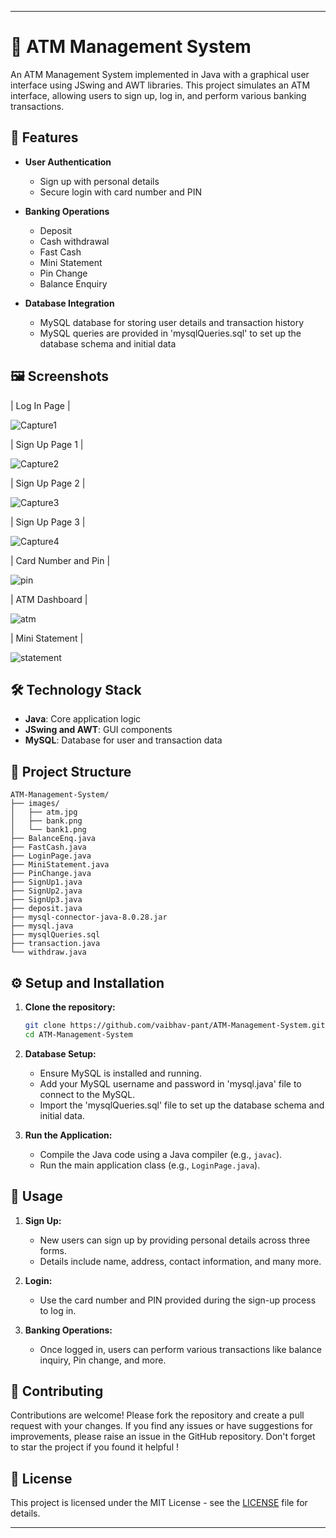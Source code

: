 <!-- # 🏦 ATM Management System

An ATM Management System implemented in Java with a graphical user interface using JSwing and AWT libraries. This project simulates an ATM interface, allowing users to sign up, log in, and perform various banking transactions.

## 🚀 Features

- **User Authentication**
  - Sign up with personal details
  - Secure login with card number and PIN

- **Banking Operations**
  - Deposit
  - Cash withdrawal
  - Fast Cash    
  - Mini Statement
  - Pin Change
  - Balance Enquiry

- **Database Integration**
  - MySQL database for storing user details and transaction history

## 🖼 Screenshots

| Sign Up Form | ATM Dashboard | Transaction History |
|--------------|---------------|---------------------|
| ![Sign Up Form](images/signup.png) | ![ATM Dashboard](images/dashboard.png) | ![Transaction History](images/transactions.png) |

## 🛠 Technology Stack

- **Java**: Core application logic
- **JSwing and AWT**: GUI components
- **MySQL**: Database for user and transaction data

## 📁 Project Structure

```
ATM-Management-System/
├── src/
│   ├── main/
│   │   ├── java/
│   │   │   ├── com/atm/
│   │   │   │   ├── ATM.java          // Main application
│   │   │   │   ├── Login.java        // Login screen
│   │   │   │   ├── SignUp.java       // Sign up form
│   │   │   │   ├── Dashboard.java    // ATM dashboard
│   │   │   │   ├── Transaction.java  // Transaction processing
│   │   └── resources/
│   │       ├── images/               // UI images
│   │       ├── sql/                  // SQL scripts for database setup
│   ├── test/                         // Unit tests
```



## ⚙️ Setup and Installation

1. **Clone the repository:**
   ```bash
   git clone https://github.com/yourusername/ATM-Management-System.git
   cd ATM-Management-System
   ```

2. **Database Setup:**
   - Import the provided SQL scripts in the `src/main/resources/sql/` directory into your MySQL database to create the necessary tables.

3. **Run the Application:**
   - Compile the Java code and run the `ATM.java` main class.

## 📝 Usage

1. **Sign Up:**
   - New users can sign up by providing personal details across three forms.
   - Details include name, address, contact information, and initial deposit.

2. **Login:**
   - Use the card number and PIN provided during the sign-up process to log in.

3. **Banking Operations:**
   - Once logged in, users can perform various transactions like balance inquiry, cash withdrawal, and more.

## 🤝 Contributing

Contributions are welcome! Please fork the repository and create a pull request with your changes.

## 📄 License

This project is licensed under the MIT License - see the [LICENSE](LICENSE) file for details.

## 🙏 Acknowledgements

Special thanks to [OpenAI](https://openai.com/) for assistance in creating this README template.

---

Feel free to customize this README template to better fit your project's specifics, such as adding more detailed descriptions, screenshots, or sections as needed. You can also enhance the visual appeal by using badges, more images, and additional formatting. -->


<!-- 

Here's an updated README that reflects the file structure you've provided: -->

---

# 🏦 ATM Management System

An ATM Management System implemented in Java with a graphical user interface using JSwing and AWT libraries. This project simulates an ATM interface, allowing users to sign up, log in, and perform various banking transactions.

## 🚀 Features

- **User Authentication**
  - Sign up with personal details
  - Secure login with card number and PIN

- **Banking Operations**
  - Deposit
  - Cash withdrawal
  - Fast Cash    
  - Mini Statement
  - Pin Change
  - Balance Enquiry

- **Database Integration**
  - MySQL database for storing user details and transaction history
  - MySQL queries are provided in 'mysqlQueries.sql' to set up the database schema and initial data

## 🖼 Screenshots

| Log In Page |

![Capture1](https://github.com/user-attachments/assets/ea9b2326-e44e-4405-83e8-220641efecab)

| Sign Up Page 1 | 

![Capture2](https://github.com/user-attachments/assets/eeeec16b-5f60-4369-ba5e-6f2745a5cfe7)

| Sign Up Page 2 | 

![Capture3](https://github.com/user-attachments/assets/03a70739-1ea6-4b67-a280-98f597834f37)

| Sign Up Page 3 | 

![Capture4](https://github.com/user-attachments/assets/09283738-8aca-4519-a93a-2def108f67d7)

| Card Number and Pin |  

![pin](https://github.com/user-attachments/assets/42229044-5f61-41b8-b053-ca0c0f1506f0)

| ATM Dashboard |

![atm](https://github.com/user-attachments/assets/23389895-7e8f-42cf-9a7b-e1b40e301cb2)

| Mini Statement |

![statement](https://github.com/user-attachments/assets/8b773e4c-bb89-4a56-8f36-a1a04aa45566)

## 🛠 Technology Stack

- **Java**: Core application logic
- **JSwing and AWT**: GUI components
- **MySQL**: Database for user and transaction data

## 📁 Project Structure

```
ATM-Management-System/
├── images/
│   ├── atm.jpg
│   ├── bank.png
│   └── bank1.png
├── BalanceEnq.java
├── FastCash.java
├── LoginPage.java
├── MiniStatement.java
├── PinChange.java
├── SignUp1.java
├── SignUp2.java
├── SignUp3.java
├── deposit.java
├── mysql-connector-java-8.0.28.jar
├── mysql.java
├── mysqlQueries.sql
├── transaction.java
└── withdraw.java

```

## ⚙️ Setup and Installation

1. **Clone the repository:**
   ```bash
   git clone https://github.com/vaibhav-pant/ATM-Management-System.git
   cd ATM-Management-System
   ```

2. **Database Setup:**
   - Ensure MySQL is installed and running.
   - Add your MySQL username and password in 'mysql.java' file to connect to the MySQL.
   - Import the 'mysqlQueries.sql' file to set up the database schema and initial data.

3. **Run the Application:**
   - Compile the Java code using a Java compiler (e.g., `javac`).
   - Run the main application class (e.g., `LoginPage.java`).

## 📝 Usage

1. **Sign Up:**
   - New users can sign up by providing personal details across three forms.
   - Details include name, address, contact information, and many more.

2. **Login:**
   - Use the card number and PIN provided during the sign-up process to log in.

3. **Banking Operations:**
   - Once logged in, users can perform various transactions like balance inquiry, Pin change, and more.

## 🤝 Contributing

Contributions are welcome! Please fork the repository and create a pull request with your changes.
If you find any issues or have suggestions for improvements, please raise an issue in the GitHub repository. Don't forget to star the project if you found it helpful !


## 📄 License

This project is licensed under the MIT License - see the [LICENSE](LICENSE) file for details.

---
